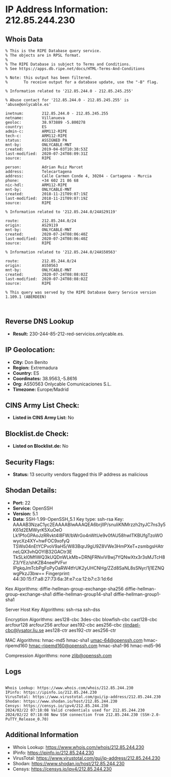 # IP Address Information: 212.85.244.230

## Whois Data
```
% This is the RIPE Database query service.
% The objects are in RPSL format.
%
% The RIPE Database is subject to Terms and Conditions.
% See https://apps.db.ripe.net/docs/HTML-Terms-And-Conditions

% Note: this output has been filtered.
%       To receive output for a database update, use the "-B" flag.

% Information related to '212.85.244.0 - 212.85.245.255'

% Abuse contact for '212.85.244.0 - 212.85.245.255' is 'abuse@onlycable.es'

inetnum:        212.85.244.0 - 212.85.245.255
netname:        Villanueva
geoloc:         38.973889 -5.800278
country:        ES
admin-c:        ARM112-RIPE
tech-c:         ARM112-RIPE
status:         ASSIGNED PA
mnt-by:         ONLYCABLE-MNT
created:        2019-04-03T10:38:53Z
last-modified:  2020-07-24T08:09:31Z
source:         RIPE

person:         Adrian Ruiz Marcet
address:        Telecartagena
address:        Calle Carmen Conde 4, 30204 - Cartagena - Murcia
phone:          +34 602 21 86 68
nic-hdl:        ARM112-RIPE
mnt-by:         ONLYCABLE-MNT
created:        2018-11-21T09:07:19Z
last-modified:  2018-11-21T09:07:19Z
source:         RIPE

% Information related to '212.85.244.0/24AS29119'

route:          212.85.244.0/24
origin:         AS29119
mnt-by:         ONLYCABLE-MNT
created:        2020-07-24T08:06:40Z
last-modified:  2020-07-24T08:06:40Z
source:         RIPE

% Information related to '212.85.244.0/24AS50563'

route:          212.85.244.0/24
origin:         AS50563
mnt-by:         ONLYCABLE-MNT
created:        2020-07-24T08:08:02Z
last-modified:  2020-07-24T08:08:02Z
source:         RIPE

% This query was served by the RIPE Database Query Service version 1.109.1 (ABERDEEN)



```
## Reverse DNS Lookup
- **Result:** 230-244-85-212-red-servicios.onlycable.es.

## IP Geolocation:
- **City:** Don Benito
- **Region:** Extremadura
- **Country:** ES
- **Coordinates:** 38.9563,-5.8616
- **Org:** AS50563 Onlycable Comunicaciones S.L.
- **Timezone:** Europe/Madrid

## CINS Army List Check:
- **Listed in CINS Army List:** 
No

## Blocklist.de Check:
- **Listed on Blocklist.de:** 
No

## Security Flags:
- **Status:** 13 security vendors flagged this IP address as malicious

## Shodan Details:
- **Port:** 22
- **Service:** OpenSSH
- **Version:** 5.1
- **Data:** SSH-1.99-OpenSSH_5.1
Key type: ssh-rsa
Key: AAAAB3NzaC1yc2EAAAABIwAAAQEA6brjIIP/snuliKNMrzzh2tyJC7ns3y5K61d2EMWyrK5XuOeO
Lk1PfoGPAoJzRRvkt4l8FW/bWrGo4nWtUe9v0fAU58hwITKBUfgTzoWOwycXz4XY+hwFOC9xofyQ
TSWs04nEtYCPvoV9aH5/W83BqrJ9gU9Z8VWe3HmPXeT+zsmbgsHAtrneLQX3vhQOYlB32GACtr3E
TkSLkl0MfiWQ3kUQDnWLkMb+DRNjFRNviV8wj7YQNwXtx3r3sMJTcH8Z3/YEz/shKZB4neePVFvr
lPgkqJmTcbPgFoPyOaRW4tfrUK2yUHCNHg/ZZd8SaNL8sSNyr/1j1EZNQwgPkzJ3bw==
Fingerprint: 44:30:15:f7:a8:27:73:6a:3f:e7:ca:12:b7:c3:1d:6d

Kex Algorithms:
	diffie-hellman-group-exchange-sha256
	diffie-hellman-group-exchange-sha1
	diffie-hellman-group14-sha1
	diffie-hellman-group1-sha1

Server Host Key Algorithms:
	ssh-rsa
	ssh-dss

Encryption Algorithms:
	aes128-cbc
	3des-cbc
	blowfish-cbc
	cast128-cbc
	arcfour128
	arcfour256
	arcfour
	aes192-cbc
	aes256-cbc
	rijndael-cbc@lysator.liu.se
	aes128-ctr
	aes192-ctr
	aes256-ctr

MAC Algorithms:
	hmac-md5
	hmac-sha1
	umac-64@openssh.com
	hmac-ripemd160
	hmac-ripemd160@openssh.com
	hmac-sha1-96
	hmac-md5-96

Compression Algorithms:
	none
	zlib@openssh.com


## Logs
```

Whois Lookup: https://www.whois.com/whois/212.85.244.230
IPinfo: https://ipinfo.io/212.85.244.230
VirusTotal: https://www.virustotal.com/gui/ip-address/212.85.244.230
Shodan: https://www.shodan.io/host/212.85.244.230
Censys: https://censys.io/ipv4/212.85.244.230
2024/02/22 07:18:08 Valid credentials used for 212.85.244.230
2024/02/22 07:18:08 New SSH connection from 212.85.244.230 (SSH-2.0-PuTTY_Release_0.70)

```
## Additional Information
- Whois Lookup: https://www.whois.com/whois/212.85.244.230
- IPinfo: https://ipinfo.io/212.85.244.230
- VirusTotal: https://www.virustotal.com/gui/ip-address/212.85.244.230
- Shodan: https://www.shodan.io/host/212.85.244.230
- Censys: https://censys.io/ipv4/212.85.244.230

